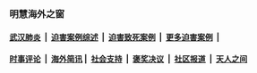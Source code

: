 
### 明慧海外之窗

####  [武汉肺炎](indexes/365.md?t=06161101) &nbsp;|&nbsp;  [迫害案例综述](indexes/328.md?t=06161101) &nbsp;|&nbsp; [迫害致死案例](indexes/277.md?t=06161101)  &nbsp;|&nbsp; [更多迫害案例](indexes/81.md?t=06161101)  &nbsp;|&nbsp; 
####  [时事评论](indexes/19.md?t=06161101) &nbsp;|&nbsp; [海外简讯](indexes/245.md?t=06161101)&nbsp;|&nbsp;  [社会支持](indexes/140.md?t=06161101) &nbsp;|&nbsp; [褒奖决议](indexes/282.md?t=06161101) &nbsp;|&nbsp; [社区报道](indexes/91.md?t=06161101)  &nbsp;|&nbsp; [天人之间](indexes/78.md?t=06161101) 

